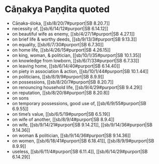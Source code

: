 # Cāṇakya Paṇḍita quoted

* Cāṇaka-śloka, [[sb/8/20/7#purport|SB 8.20.7]]
* necessity of, [[sb/6/14/12#purport|SB 6.14.12]]
* on beautiful wife as enemy, [[sb/4/27/1#purport|SB 4.27.1]]
* on brief life & worthy deeds, [[sb/9/13/3#purport|SB 9.13.3]]
* on equality, [[sb/6/7/30#purport|SB 6.7.30]]
* on home life, [[sb/4/26/15#purport|SB 4.26.15]]
* on king, woman, & politician, [[sb/10/1/35#purport|SB 10.1.35]]
* on knowledge from lowborn, [[sb/6/7/33#purport|SB 6.7.33]]
* on leaving home, [[sb/6/14/40#purport|SB 6.14.40]]
* on piety in association & action, [[sb/10/1/44#purport|SB 10.1.44]]
* on politicians, [[sb/8/9/9#purport|SB 8.9.9]]
* on possessions, [[sb/8/20/7#purport|SB 8.20.7]]
* on renouncing household life, [[sb/9/4/29#purport|SB 9.4.29]]
* on reputation, [[sb/8/20/8#purport|SB 8.20.8]]
* on sons
* on temporary possessions, good use of, [[sb/6/9/55#purport|SB 6.9.55]]
* on time’s value, [[sb/6/5/19#purport|SB 6.5.19]]
* on wife of another, [[sb/8/9/4#purport|SB 8.9.4]]
* on wife, [[sb/9/14/21#purport|SB 9.14.21]], [[sb/9/14/36#purport|SB 9.14.36]]
* on woman & politician, [[sb/9/14/36#purport|SB 9.14.36]]
* on women, [[sb/6/18/41#purport|SB 6.18.41]], [[sb/8/9/9#purport|SB 8.9.9]]
* useless, [[sb/6/11/4#purport|SB 6.11.4]], [[sb/6/14/29#purport|SB 6.14.29]]
